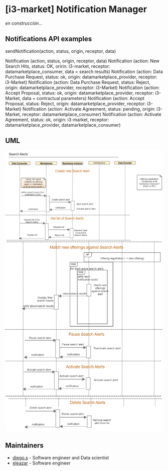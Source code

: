 # [i3-market] Notification Manager

_en construcción..._
## Notifications API examples
sendNotification(action, status, origin, receptor, data)

Notification (action, status, origin, receptor, data)
Notification (action: New Search Hits, status: OK, oririn: i3-market, receptor: datamarketplace_consumer, data = search results)
Notification (action: Data Purchase Request, status: ok, origin: datamarketplace_provider, receptor: i3-Market)
Notification (action: Data Purchase Request, status: Reject, origin: datamarketplace_provider, receptor: i3-Market) 
Notification (action: Accept Proposal, status: ok, origin: datamarketplace_provider, receptor: i3-Market, data = contractual parameters)
Notification (action: Accept Proposal, status: Reject, origin: datamarketplace_provider, receptor: i3-Market)
Notification (action: Activate Agreement, status: pending, origin: i3-Market, receptor: datamarketplace_consumer)
Notification (action: Activate Agreement, status: ok, origin: i3-market, receptor: datamarketplace_provider, datamarketplace_consumer)
## UML

![UML1](docs/uml_1.png)
![UML2](docs/uml_2.png)
![UML3](docs/uml_3.png)

## Maintainers

- [diego.s](mailto:diego.s@hopu.org) - Software engineer and Data scientist
- [eleazar](mailto:eleazar@hopu.eu) - Software engineer